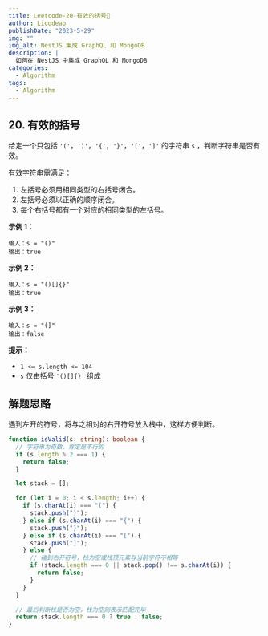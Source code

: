 ```yaml
---
title: Leetcode-20-有效的括号📌
author: Licodeao
publishDate: "2023-5-29"
img: ""
img_alt: NestJS 集成 GraphQL 和 MongoDB
description: |
  如何在 NestJS 中集成 GraphQL 和 MongoDB
categories:
  - Algorithm
tags:
  - Algorithm
---
```


## 20. 有效的括号

给定一个只包括 `'('`，`')'`，`'{'`，`'}'`，`'['`，`']'` 的字符串 `s` ，判断字符串是否有效。

有效字符串需满足：

1. 左括号必须用相同类型的右括号闭合。
2. 左括号必须以正确的顺序闭合。
3. 每个右括号都有一个对应的相同类型的左括号。

**示例 1：**

```
输入：s = "()"
输出：true
```

**示例 2：**

```
输入：s = "()[]{}"
输出：true
```

**示例 3：**

```
输入：s = "(]"
输出：false
```

**提示：**

- `1 <= s.length <= 104`
- `s` 仅由括号 `'()[]{}'` 组成

## 解题思路

遇到左开的符号，将与之相对的右开符号放入栈中，这样方便判断。

```typescript
function isValid(s: string): boolean {
  // 字符串为奇数，肯定是不行的
  if (s.length % 2 === 1) {
    return false;
  }

  let stack = [];

  for (let i = 0; i < s.length; i++) {
    if (s.charAt(i) === "(") {
      stack.push(")");
    } else if (s.charAt(i) === "{") {
      stack.push("}");
    } else if (s.charAt(i) === "[") {
      stack.push("]");
    } else {
      // 碰到右开符号，栈为空或栈顶元素与当前字符不相等
      if (stack.length === 0 || stack.pop() !== s.charAt(i)) {
        return false;
      }
    }
  }

  // 最后判断栈是否为空，栈为空则表示匹配完毕
  return stack.length === 0 ? true : false;
}
```
